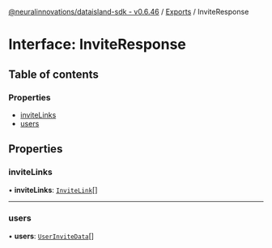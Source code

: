 [@neuralinnovations/dataisland-sdk - v0.6.46](../../README.md) / [Exports](../modules.md) / InviteResponse

# Interface: InviteResponse

## Table of contents

### Properties

- [inviteLinks](InviteResponse.md#invitelinks)
- [users](InviteResponse.md#users)

## Properties

### inviteLinks

• **inviteLinks**: [`InviteLink`](InviteLink.md)[]

___

### users

• **users**: [`UserInviteData`](UserInviteData.md)[]
